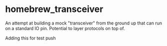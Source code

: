# homebrew_transceiver
An attempt at building a mock "transceiver" from the ground up that can run on a standard IO pin. Potential to layer protocols on top of.

Adding this for test push
